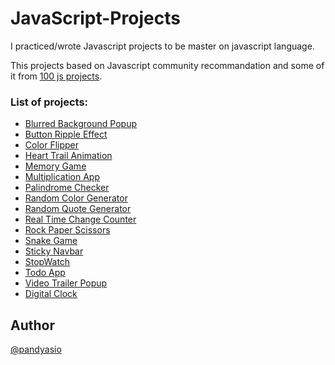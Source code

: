 # JavaScript-Projects

I practiced/wrote Javascript projects to be master on javascript language. 

This projects based on Javascript community recommandation and some of it from [100 js projects](https://www.100jsprojects.com/).


### List of projects:
 - [Blurred Background Popup](https://github.com/pandyasio/JavaScript-Projects/tree/main/Blurred-Background-Popup)
 - [Button Ripple Effect](https://github.com/pandyasio/JavaScript-Projects/tree/main/Button-Ripple-Effect)
 - [Color Flipper](https://github.com/pandyasio/JavaScript-Projects/tree/main/Color-Flipper)
 - [Heart Trail Animation](https://github.com/pandyasio/JavaScript-Projects/tree/main/Heart-Trail-animation)
 - [Memory Game](https://github.com/pandyasio/JavaScript-Projects/tree/main/Memory-Game)
 - [Multiplication App](https://github.com/pandyasio/JavaScript-Projects/tree/main/Multiplication-app)
 - [Palindrome Checker](https://github.com/pandyasio/JavaScript-Projects/tree/main/Palindrome-Checker)
 - [Random Color Generator](https://github.com/pandyasio/JavaScript-Projects/tree/main/Random-Color-Generator)
 - [Random Quote Generator](https://github.com/pandyasio/JavaScript-Projects/tree/main/Random-Quote-Generator)
 - [Real Time Change Counter](https://github.com/pandyasio/JavaScript-Projects/tree/main/Real-Time-Character-Counter)
 - [Rock Paper Scissors](https://github.com/pandyasio/JavaScript-Projects/tree/main/Rock-Paper-Scissors)
 - [Snake Game](https://github.com/pandyasio/JavaScript-Projects/tree/main/Snake-Game)
 - [Sticky Navbar](https://github.com/pandyasio/JavaScript-Projects/tree/main/Sticky-Navbar)
 - [StopWatch](https://github.com/pandyasio/JavaScript-Projects/tree/main/StopWatch)
 - [Todo App](https://github.com/pandyasio/JavaScript-Projects/tree/main/Todo-App)
 - [Video Trailer Popup](https://github.com/pandyasio/JavaScript-Projects/tree/main/Video-Trailer-Popup)
 - [Digital Clock](https://github.com/pandyasio/JavaScript-Projects/tree/main/digital-clock)


## Author

[@pandyasio](https://github.com/pandyasio)

